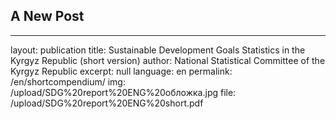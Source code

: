 ## A New Post
---
layout: publication
title: Sustainable Development Goals Statistics in the Kyrgyz Republic (short version)
author: National Statistical Committee of the Kyrgyz Republic
excerpt: null
language: en
permalink: /en/shortcompendium/
img: /upload/SDG%20report%20ENG%20обложка.jpg
file: /upload/SDG%20report%20ENG%20short.pdf
